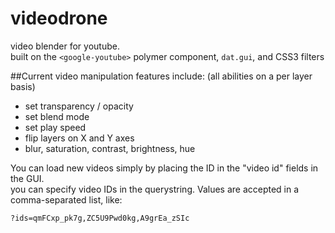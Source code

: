 # videodrone
video blender for youtube.  
built on the `<google-youtube>` polymer component, `dat.gui`, and CSS3 filters

##Current video manipulation features include:
(all abilities on a per layer basis)
* set transparency / opacity
* set blend mode
* set play speed
* flip layers on X and Y axes
* blur, saturation, contrast, brightness, hue


You can load new videos simply by placing the ID in the "video id" fields in the GUI.  
you can specify video IDs in the querystring. Values are accepted in a comma-separated list, like:

`?ids=qmFCxp_pk7g,ZC5U9Pwd0kg,A9grEa_zSIc`

